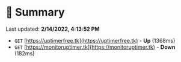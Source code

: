 # 📖 Summary
Last updated: **2/14/2022, 4:13:52 PM**

- `GET` [https://uptimerfree.tk](https://uptimerfree.tk) - **Up** (1368ms)
- `GET` [https://monitoruptimer.tk](https://monitoruptimer.tk) - **Down** (182ms)
